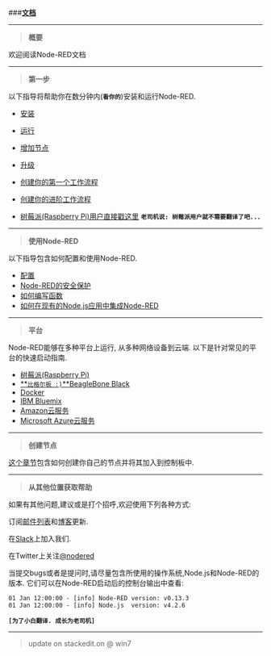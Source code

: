 
###[**文档**](http://nodered.org/docs/)

-----
> **概要**

欢迎阅读Node-RED文档


-----
> **第一步**

以下指导将帮助你在数分钟内(**`看你的`**)安装和运行Node-RED.

 - [安装](https://github.com/bluefalconjun/NodeRED.Documentation/blob/master/getstarted.installation.md)
 - [运行](https://github.com/bluefalconjun/NodeRED.Documentation/blob/master/getstarted.running.md)
 - [增加节点](https://github.com/bluefalconjun/NodeRED.Documentation/blob/master/getstarted.addingnodes.md)
 - [升级](https://github.com/bluefalconjun/NodeRED.Documentation/blob/master/getstarted.upgrading.md)
 - [创建你的第一个工作流程](https://github.com/bluefalconjun/NodeRED.Documentation/blob/master/getstarted.firstflow.md)
 - [创建你的进阶工作流程](https://github.com/bluefalconjun/NodeRED.Documentation/blob/master/getstarted.secflow.md)

 - [树莓派(Raspberry Pi)用户直接戳这里](http://nodered.org/docs/hardware/raspberrypi)
 **`老司机说: 树莓派用户就不需要翻译了吧...`**

-----
> **使用Node-RED**

以下指导包含如何配置和使用Node-RED.

 - [配置](test)
 - [Node-RED的安全保护](test)
 - [如何编写函数](test)
 - [如何在现有的Node.js应用中集成Node-RED](test)

-----
> **平台**

Node-RED能够在多种平台上运行, 从多种网络设备到云端. 以下是针对常见的平台的快速启动指南.

 - [树莓派(Raspberry Pi)](test)
 - [**`比格尔板 :)`**BeagleBone Black](test)
 - [Docker](test)
 - [IBM Bluemix](test)
 - [Amazon云服务](test)
 - [Microsoft Azure云服务](tset)

-----
> **创建节点**

[这个章节](test)包含如何创建你自己的节点并将其加入到控制板中.

-----
> **从其他位置获取帮助**

如果有其他问题,建议或是打个招呼,欢迎使用下列各种方式:

订阅[邮件列表](https://groups.google.com/forum/#!forum/node-red)和[博客](http://blog.nodered.org/)更新.

在[Slack](http://nodered.org/slack/)上加入我们.

在Twitter上关注[@nodered](http://twitter.com/nodered)


当提交bugs或者是提问时,请尽量包含所使用的操作系统,Node.js和Node-RED的版本. 它们可以在Node-RED启动后的控制台输出中查看:

    01 Jan 12:00:00 - [info] Node-RED version: v0.13.3
    01 Jan 12:00:00 - [info] Node.js  version: v4.2.6

**`[为了小白翻译. 成长为老司机]`**

-----

> update on stackedit.on @ win7
